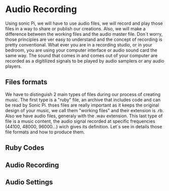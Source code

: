 # Audio Recording

Using sonic Pi, we will have to use audio files, we will record and play those files in a way to share or publish our creations. Also, we will make a difference between the working files and the audio master file. Don´t worry, those principles are ver easy to understand and the concept of recording is pretty conventional. What ever you are in a recording studio, or in your bedroom, you are using your computer interface or audio sound card the same way. The sound that comes in and comes out of your computer are recorded as a digitilized signals to be played by audio samplers or any audio players.

## Files formats

We have to distinguish 2 main types of files during our process of creating music. The first type is a "ruby" file, an archive that includes code and can be read by Sonic Pi. thses files are really important as it keeps the original design of your music, we call them "working files" and their extension is .rb. Also we have audio files, generaly with the .wav extension. This last type of file is a music content, the audio signal recorded at specific frequencies (44100, 48000, 96000...) wich gives its definition. Let´s see in details those file formats and how to produce them.

## Ruby Codes



## Audio Recording


## Audio Settings

